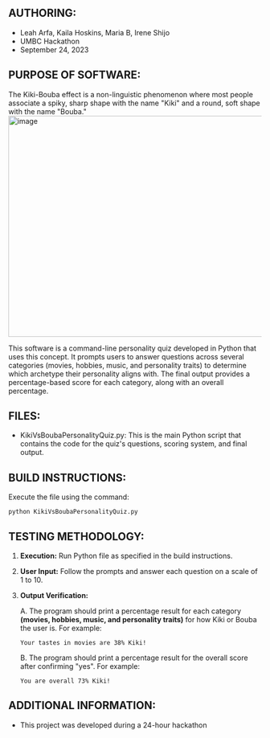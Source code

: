## AUTHORING: 
* Leah Arfa, Kaila Hoskins, Maria B, Irene Shijo
* UMBC Hackathon
* September 24, 2023

## PURPOSE OF SOFTWARE: 
The Kiki-Bouba effect is a non-linguistic phenomenon where most people associate a spiky, sharp shape with the name "Kiki" and a round, soft shape with the name "Bouba." <img width="617" height="440" alt="image" src="https://github.com/user-attachments/assets/3037ab3b-c4b7-4cbd-af67-b7701b9959b3" />

This software is a command-line personality quiz developed in Python that uses this concept. It prompts users to answer questions across several categories (movies, hobbies, music, and personality traits) to determine which archetype their personality aligns with. The final output provides a percentage-based score for each category, along with an overall percentage.
  
## FILES: 
* KikiVsBoubaPersonalityQuiz.py: This is the main Python script that contains the code for the quiz's questions, scoring system, and final output.
   
## BUILD INSTRUCTIONS: 
Execute the file using the command:
  ```
  python KikiVsBoubaPersonalityQuiz.py
  ```

## TESTING METHODOLOGY: 
1.  **Execution:** Run Python file as specified in the build instructions.
2.  **User Input:** Follow the prompts and answer each question on a scale of 1 to 10.
3. **Output Verification:**
   
   A. The program should print a percentage result for each category **(movies, hobbies, music, and personality traits)** for how Kiki or Bouba the user is. For example:
      ```
      Your tastes in movies are 38% Kiki!
      ```

   B. The program should print a percentage result for the overall score after confirming "yes". For example:
      ```
      You are overall 73% Kiki!
      ```

## ADDITIONAL INFORMATION:
* This project was developed during a 24-hour hackathon


